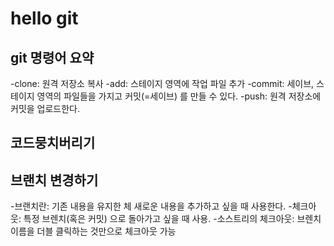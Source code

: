 # hello git

## git 명령어 요약

-clone: 원격 저장소 복사
-add: 스테이지 영역에 작업 파일 추가
-commit: 세이브, 스테이지 영역의 파일들을 가지고 커밋(=세이브) 를 만들 수 있다.
-push: 원격 저장소에 커밋을 업로드한다.

## 코드뭉치버리기
## 브랜치 변경하기

-브랜치란: 기존 내용을 유지한 체 새로운 내용을 추가하고 싶을 때 사용한다.
-체크아웃: 특정 브렌치(혹은 커밋) 으로 돌아가고 싶을 때 사용.
-소스트리의 체크아웃: 브렌치 이름을 더블 클릭하는 것만으로 체크아웃 가능

